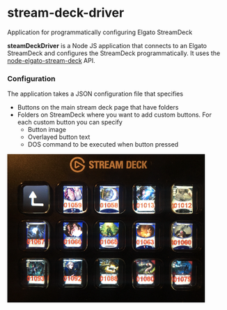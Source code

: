 # stream-deck-driver
Application for programmatically configuring Elgato StreamDeck 

**steamDeckDriver** is a Node JS application that connects to an Elgato StreamDeck and configures the StreamDeck programmatically. It uses the [node-elgato-stream-deck](https://github.com/Lange/node-elgato-stream-deck) API.

### Configuration
The application takes a JSON configuration file that specifies

- Buttons on the main stream deck page that have folders
- Folders on StreamDeck where you want to add custom buttons. For each custom button you can specify
  - Button image
  - Overlayed button text
  - DOS command to be executed when button pressed


![Alt text](media/ArkhamStreamDeck.png?raw=true "Title")
